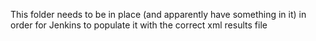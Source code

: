 This folder needs to be in place (and apparently have something in it) in order for Jenkins to populate it with the correct xml results file